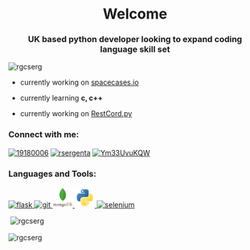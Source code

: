 <h1 align="center">Welcome</h1>
<h3 align="center">UK based python developer looking to expand coding language skill set</h3>

<p align="left"> <img src="https://komarev.com/ghpvc/?username=rgcserg&label=Profile%20views&color=0e75b6&style=flat" alt="rgcserg" /> </p>

- currently working on [spacecases.io](https://github.com/Spacerulerwill/spacecases.io)

- currently learning **c, c++**

- currently working on [RestCord.py](https://github.com/RGCSERG/RestCord.py)

<h3 align="left">Connect with me:</h3>
<p align="left">
<a href="https://stackoverflow.com/users/19180006" target="blank"><img align="center" src="https://raw.githubusercontent.com/rahuldkjain/github-profile-readme-generator/master/src/images/icons/Social/stack-overflow.svg" alt="19180006" height="30" width="40" /></a>
<a href="https://instagram.com/rsergenta" target="blank"><img align="center" src="https://raw.githubusercontent.com/rahuldkjain/github-profile-readme-generator/master/src/images/icons/Social/instagram.svg" alt="rsergenta" height="30" width="40" /></a>
<a href="https://discord.gg/Ym33UvuKQW" target="blank"><img align="center" src="https://raw.githubusercontent.com/rahuldkjain/github-profile-readme-generator/master/src/images/icons/Social/discord.svg" alt="Ym33UvuKQW" height="30" width="40" /></a>
</p>

<h3 align="left">Languages and Tools:</h3>
<p align="left"> <a href="https://flask.palletsprojects.com/" target="_blank" rel="noreferrer"> <img src="https://www.vectorlogo.zone/logos/pocoo_flask/pocoo_flask-icon.svg" alt="flask" width="40" height="40"/> </a> <a href="https://git-scm.com/" target="_blank" rel="noreferrer"> <img src="https://www.vectorlogo.zone/logos/git-scm/git-scm-icon.svg" alt="git" width="40" height="40"/> </a> <a href="https://www.mongodb.com/" target="_blank" rel="noreferrer"> <img src="https://raw.githubusercontent.com/devicons/devicon/master/icons/mongodb/mongodb-original-wordmark.svg" alt="mongodb" width="40" height="40"/> </a> <a href="https://www.python.org" target="_blank" rel="noreferrer"> <img src="https://raw.githubusercontent.com/devicons/devicon/master/icons/python/python-original.svg" alt="python" width="40" height="40"/> </a> <a href="https://www.selenium.dev" target="_blank" rel="noreferrer"> <img src="https://raw.githubusercontent.com/detain/svg-logos/780f25886640cef088af994181646db2f6b1a3f8/svg/selenium-logo.svg" alt="selenium" width="40" height="40"/> </a> </p>

<p>&nbsp;<img align="center" src="https://github-readme-stats.vercel.app/api?username=rgcserg&show_icons=true&locale=en" alt="rgcserg" /></p>

<p><img align="center" src="https://github-readme-streak-stats.herokuapp.com/?user=rgcserg&" alt="rgcserg" /></p>
